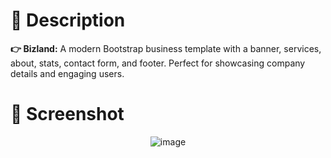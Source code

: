 # 📃 Description
**👉 Bizland:** A modern Bootstrap business template with a banner, services, about, stats, contact form, and footer. Perfect for showcasing company details and engaging users.

# 📸 Screenshot
<div align="center">
  <img src="https://github.com/user-attachments/assets/9012beee-2d52-4fe3-aa56-a61c1ea9351b" alt="image" />
</div>

